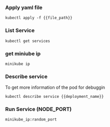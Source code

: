 ### Apply yaml file
```warp-runnable-command
kubectl apply -f {{file_path}}
```
### List Service
```warp-runnable-command
kubectl get services
```
### get miniube ip
```warp-runnable-command
minikube ip
```
### Describe service
To get more information of the pod for debuggin
```warp-runnable-command
kubectl describe service {{deployment_name}}
```
### Run Service (NODE_PORT)
```warp-runnable-command
minikube_ip:random_port
```
